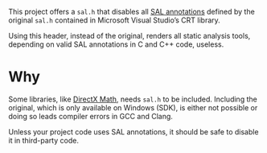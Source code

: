 This project offers a `sal.h` that disables all [SAL annotations][SAL] defined
by the original `sal.h` contained in Microsoft Visual Studio’s CRT library.

Using this header, instead of the original, renders all static analysis tools,
depending on valid SAL annotations in C and C++ code, useless.

# Why

Some libraries, like [DirectX Math][DXM], needs `sal.h` to be included.
Including the original, which is only available on Windows (SDK), is either not
possible or doing so leads compiler errors in GCC and Clang.

Unless your project code uses SAL annotations, it should be safe to disable it
in third-party code.


[SAL]: https://docs.microsoft.com/en-us/cpp/c-runtime-library/sal-annotations
[DXM]: https://github.com/Microsoft/DirectXMath
